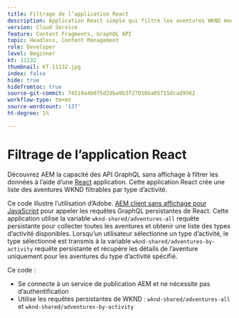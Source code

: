 ```yaml
---
title: Filtrage de l’application React
description: Application React simple qui filtre les aventures WKND modélisées à l’aide de fragments de contenu.
version: Cloud Service
feature: Content Fragments, GraphQL API
topic: Headless, Content Management
role: Developer
level: Beginner
kt: 11132
thumbnail: KT-11132.jpg
index: false
hide: true
hidefromtoc: true
source-git-commit: 74510a4b075d2dba9b3f27018ba05f15dcad9562
workflow-type: tm+mt
source-wordcount: '137'
ht-degree: 1%

---
```



# Filtrage de l’application React

Découvrez AEM la capacité des API GraphQL sans affichage à filtrer les données à l’aide d’une [React](https://reactjs.org/) application. Cette application React crée une liste des aventures WKND filtrables par type d’activité.

Ce code illustre l’utilisation d’Adobe. [AEM client sans affichage pour JavaScript](https://github.com/adobe/aem-headless-client-js/blob/main/api-reference.md) pour appeler les requêtes GraphQL persistantes de React. Cette application utilise la variable `wknd-shared/adventures-all` requête persistante pour collecter toutes les aventures et obtenir une liste des types d’activité disponibles. Lorsqu’un utilisateur sélectionne un type d’activité, le type sélectionné est transmis à la variable `wknd-shared/adventures-by-activity` requête persistante et récupère les détails de l’aventure uniquement pour les aventures du type d’activité spécifié.

Ce code :

+ Se connecte à un service de publication AEM et ne nécessite pas d’authentification
+ Utilise les requêtes persistantes de WKND : `wknd-shared/adventures-all` et `wknd-shared/adventures-by-activity`
